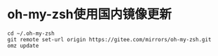 # oh-my-zsh使用国内镜像更新

```
cd ~/.oh-my-zsh
git remote set-url origin https://gitee.com/mirrors/oh-my-zsh.git
omz update
```
